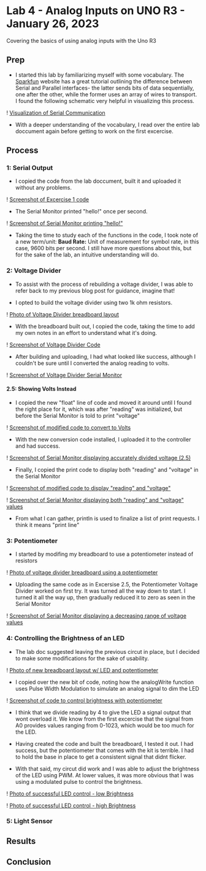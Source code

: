 # Lab 4 - Analog Inputs on UNO R3 - January 26, 2023

Covering the basics of using analog inputs with the Uno R3

## Prep

* I started this lab by familiarizing myself with some vocabulary. The [Sparkfun](https://learn.sparkfun.com/tutorials/serial-communication/all) website has a great tutorial outlining the difference between Serial and Parallel interfaces- the latter sends bits of data sequentially, one after the other, while the former uses an array of wires to transport. I found the following schematic very helpful in visualizing this process.

! [Visualization of Serial Communication](images/serialComGraph.png)

* With a deeper understanding of the vocabulary, I read over the entire lab doccument again before getting to work on the first excercise.

## Process

### 1: Serial Output

* I copied the code from the lab doccument, built it and uploaded it without any problems.

! [Screenshot of Excercise 1 code](images/l4e1SerialOutputCode.png)

* The Serial Monitor printed "hello!" once per second.

! [Screenshot of Serial Monitor printing "hello!"](images/l4e1SerialMonitorHello.png)

* Taking the time to study each of the functions in the code, I took note of a new term/unit: **Baud Rate:** Unit of measurement for symbol rate, in this case, 9600 bits per second. I still have more questions about this, but for the sake of the lab, an intuitive understanding will do.

### 2: Voltage Divider

* To assist with the process of rebuilding a voltage divider, I was able to refer back to my previous blog post for guidance, imagine that!

* I opted to build the voltage divider using two 1k ohm resistors.
  
! [Photo of Voltage Divider breadboard layout](images/l4e2Breadboard.png)

* With the breadboard built out, I copied the code, taking the time to add my own notes in an effort to understand what it's doing.
  
! [Screenshot of Voltage Divider Code](images/l4e2VoltDivCode)

* After building and uploading, I had what looked like success, although I couldn't be sure until I converted the analog reading to volts.

! [Screenshot of Voltage Divider Serial Monitor](images/l4e2SerialMonitor)

#### 2.5: Showing Volts Instead

* I copied the new "float" line of code and moved it around until I found the right place for it, which was after "reading" was initialized, but before the Serial Monitor is told to print "voltage"
  
! [Screenshot of modified code to convert to Volts](images/l4e25Code.png)

* With the new conversion code installed, I uploaded it to the controller and had success.

! [Screenshot of Serial Monitor displaying accurately divided voltage (2.5)](images/l4e25SerialMonitor.png)

* Finally, I copied the print code to display both "reading" and "voltage" in the Serial Monitor
  
! [Screenshot of modified code to display "reading" and "voltage"](images/l4e252Code.png)

! [Screenshot of Serial Monitor displaying both "reading" and "voltage" values](images/l4e252SerialMonitor.png)

* From what I can gather, println is used to finalize a list of print requests. I think it means "print line"

### 3: Potentiometer

* I started by modifing my breadboard to use a potentiometer instead of resistors

! [Photo of voltage divider breadboard using a potentiometer](images/l4e3Breadboard.png)

* Uploading the same code as in Excersise 2.5, the Potentiometer Voltage Divider worked on first try. It was turned all the way down to start. I turned it all the way up, then gradually reduced it to zero as seen in the Serial Monitor
  
! [Screenshot of Serial Monitor displaying a decreasing range of voltage values](images/l4e3SerialMonitor.png)

### 4: Controlling the Brightness of an LED

* The lab doc suggested leaving the previous circut in place, but I decided to make some modifications for the sake of usability.

! [Photo of new breadboard layout w/ LED and potentiometer](images/l4e4Breadboard.png)

* I copied over the new bit of code, noting how the analogWrite function uses Pulse Width Modulation to simulate an analog signal to dim the LED

! [Screenshot of code to control brightness with potentiometer](images/l4e4Code.png)

* I think that we divide reading by 4 to give the LED a signal output that wont overload it. We know from the first excercise that the signal from A0 provides values ranging from 0-1023, which would be too much for the LED.

* Having created the code and built the breadboard, I tested it out. I had success, but the potentiometer that comes with the kit is terrible. I had to hold the base in place to get a consistent signal that didnt flicker.

* With that said, my circut did work and I was able to adjust the brightness of the LED using PWM. At lower values, it was more obvious that I was using a modulated pulse to control the brightness.

! [Photo of successful LED control - low Brightness](images/l4e4ledLow)

! [Photo of successful LED control - high Brightness](images/l4e4ledHigh)

### 5: Light Sensor

## Results

## Conclusion
